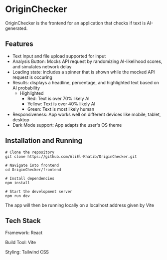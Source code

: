 # OriginChecker
OriginChecker is the frontend for an application that checks if text is AI-generated.

## Features
 - Text Input and file upload supported for input
 - Analysis Button: Mocks API request by randomizing AI-likelihood scores, and simulates network delay
 - Loading state: includes a spinner that is shown while the mocked API request is occuring
 - Results: displays a headline, percentage, and highlighted text based on AI probability
   - Highlighted
     - Red: Text is over 70% likely AI
     - Yellow: Text is over 40% likely AI
     - Green: Text is most likely human
 - Responsiveness: App works well on different devices like mobile, tablet, desktop
 - Dark Mode support: App adapts the user's OS theme

## Installation and Running
```
# Clone the repository
git clone https://github.com/AliEl-Khatib/OriginChecker.git

# Navigate into frontend
cd OriginChecker/frontend

# Install dependencies
npm install

# Start the development server
npm run dev
```
The app will then be running locally on a localhost address given by Vite

## Tech Stack

Framework: React

Build Tool: Vite

Styling: Tailwind CSS
